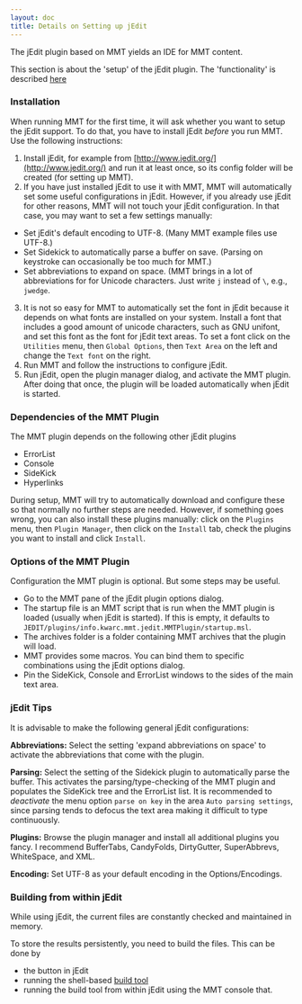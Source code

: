 ```yaml
---
layout: doc
title: Details on Setting up jEdit
---
```


The jEdit plugin based on MMT yields an IDE for MMT content.

This section is about the 'setup' of the jEdit plugin.
The 'functionality' is described [here](../applications/jedit.html)

### Installation

When running MMT for the first time, it will ask whether you want to setup the jEdit support.
To do that, you have to install jEdit *before* you run MMT.
Use the following instructions:

1. Install jEdit, for example from [http://www.jedit.org/](http://www.jedit.org/) and run it at least once, so its config folder will be created (for setting up MMT).
2. If you have just installed jEdit to use it with MMT, MMT will automatically set some useful configurations in jEdit. However, if you already use jEdit for other reasons, MMT will not touch your jEdit configuration. In that case, you may want to set a few settings manually:
  * Set jEdit's default encoding to UTF-8. (Many MMT example files use UTF-8.)
  * Set Sidekick to automatically parse a buffer on save. (Parsing on keystroke can occasionally be too much for MMT.)
  * Set abbreviations to expand on space. (MMT brings in a lot of abbreviations for for Unicode characters. Just write `j` instead of `\`, e.g., `jwedge`.
3. It is not so easy for MMT to automatically set the font in jEdit because it depends on what fonts are installed on your system. Install a font that includes a good amount of unicode characters, such as GNU unifont, and set this font as the font for jEdit text areas. To set a font click on the ```Utilities``` menu, then ```Global Options```, then ```Text Area``` on the left and change the ```Text font``` on the right.
4. Run MMT and follow the instructions to configure jEdit.
5. Run jEdit, open the plugin manager dialog, and activate the MMT plugin.
   After doing that once, the plugin will be loaded automatically when jEdit is started.

### Dependencies of the MMT Plugin

The MMT plugin depends on the following other jEdit plugins
  * ErrorList
  * Console
  * SideKick
  * Hyperlinks

During setup, MMT will try to automatically download and configure these so that normally no further steps are needed.
However, if something goes wrong, you can also install these plugins manually: click on the ```Plugins``` menu, then ```Plugin Manager```, then click on the ```Install``` tab, check the plugins you want to install and click ```Install```.  

<!--
### Updating

To update the plugin, just replace the changed jar(s) in jEdit's settings folder (`~/.jedit/jars` on linux, `<USER>AppData\Roaming\jEdit` on windows) and restart jEdit or reload the changed jars via jEdit's plugin manager dialog.

The MMT code also provides the build target `sbt jedit/install` to replace the old jars in the jEdit settings folder. (Calling `mmt :jeditsetup" will additionally copy/uninstall configuration files.)
--->

### Options of the MMT Plugin

Configuration the MMT plugin is optional. But some steps may be useful.

* Go to the MMT pane of the jEdit plugin options dialog.
* The startup file is an MMT script that is run when the MMT plugin is loaded (usually when jEdit is started).
  If this is empty, it defaults to `JEDIT/plugins/info.kwarc.mmt.jedit.MMTPlugin/startup.msl`.
* The archives folder is a folder containing MMT archives that the plugin will load.
* MMT provides some macros. You can bind them to specific combinations using the jEdit options dialog. 
* Pin the SideKick, Console and ErrorList windows to the sides of the main text area.

### jEdit Tips

It is advisable to make the following general jEdit configurations:

**Abbreviations:** Select the setting 'expand abbreviations on space' to activate the abbreviations that come with the plugin.

**Parsing:** Select the setting of the Sidekick plugin to automatically parse the buffer. This activates the parsing/type-checking of the MMT plugin and populates the SideKick tree and the ErrorList list. It is recommended to *deactivate* the menu option `parse on key` in the area `Auto parsing settings`, since parsing tends to defocus the text area making it difficult to type continuously.

**Plugins:** Browse the plugin manager and install all additional plugins you fancy. I recommend BufferTabs, CandyFolds, DirtyGutter, SuperAbbrevs, WhiteSpace, and XML.

**Encoding:** Set UTF-8 as your default encoding in the Options/Encodings.

### Building from within jEdit

While using jEdit, the current files are constantly checked and maintained in memory.

To store the results persistently, you need to build the files.
This can be done by

* the button in jEdit
* running the shell-based [build tool](../applications/building.html)
* running the build tool from within jEdit using the MMT console that.
